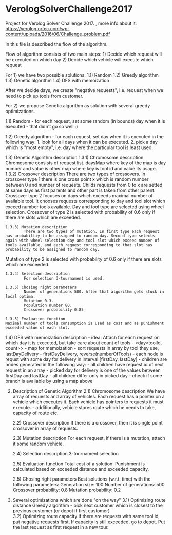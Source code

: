 # VerologSolverChallenge2017


Project for Verolog Solver Challenge 2017. , more info about it: https://verolog.ortec.com/wp-content/uploads/2016/06/Challenge_problem.pdf


In this file is described the flow of the algorithm.

Flow of algorithm consists of two main steps:
	1) Decide which request will be executed on which day
	2) Decide which vehicle will execute which request

For 1) we have two possible solutions:
	1.1) Random
	1.2) Greedy algorithm	
	1.3) Genetic algorithm
	1.4) DFS with memoization

After we decide days, we create "negative requests", i.e. request when we need to pick up tools from customer.

For 2) we propose Genetic algorithm as solution with several greedy optimizations.

1.1) Random
	- for each request, set some random (in bounds) day when it is executed
	- that didn't go so well :)
	
1.2) Greedy algorithm
	- for each request, set day when it is executed in the following way:
		1. look for all days when it can be executed.
		2. pick a day which is "most empty", i.e. day where the particular tool is least used. 

1.3) Genetic Algorithm description
	1.3.1) Chromosome description
        Chromosome consists of request list. daysMap where key of the map is day number and value is other map where key is tool id and value its usage.
	1.3.2) Crossover description
        There are two types of crossovers. In crossover type 1 there is one cross point x which is random number between 0 and number of requests. Childs requests from 0 to x are setted at same days as first parents and other part is taken from other parent. Crossover type 2 focuses on days which exceeds maximal number of available tool. It chooses requests corresponding to day and tool slot which exceed number tools available. Day and tool type are selected using wheel selection.
Crossover of type 2 is selected with probability of 0.6 only if there are slots which are exceeded.
   
	1.3.3) Mutation description
    		There are two types of mutation. In first type each request has probabiltiy to be assigned to random day. Second type selects again with wheel selection day and tool slot which exceed number of tools available, and each request corresponding to that slot has probability to be assigned to random day.
Mutation of type 2 is selected with probability of 0.6 only if there are slots which are exceeded.
 
	1.3.4) Selection description
    		For selection 3-tournament is used.
	
	1.3.5) Chosing right parameters
    		Number of generations 500. After that algorithm gets stuck in local optima.
    		Mutation 0.3.
    		Population number 80.
    		Crossover probability 0.85

	1.3.5) Evaluation function
	Maximal number of tools consumption is used as cost and as punishment exceeded value of each slot.


1.4) DFS with memoization description
	- idea: Attach for each request on which day it is executed, but take care about count of tools
	- <day<toolId, count>> - map for memoization
	- sort requests in array by tool they use, lastDayDelivery - firstDayDelivery, reverse(numberOfTools)
	- each node is requst with some day for delivery in interval [firstDay, lastDay]
	- children are nodes generated in the following way:
		- all children have request.id of next request in an array
		- picked day for delivery is one of the values between firstDay and lastDay
		- all children differ only in picked day
	- check if some branch is available by using a map above
	

2) Description of Genetic Algorithm
	2.1) Chromosome description
		We have array of requests and array of vehicles.
			Each request has a pointer on a vehicle which executes it.
			Each vehicle has pointers to requests it must execute.
				- additionally, vehicle stores route which he needs to take, capacity of route etc.
	
	2.2) Crossover description
		If there is a crossover, then it is single point crossover in array of requests.
	
	2.3) Mutation description
		For each request, if there is a mutation, attach it some random vehicle.
	
	2.4) Selection description
		3-tournament selection

	2.5) Evaluation function
		Total cost of a solution. Punishment is calculated based on exceeded distance and exceeded capacity.

	2.5) Chosing right parameters
		Best solutions (w.r.t. time) with the following parameters:
			Generation size: 100
			Number of generations: 500
			Crossover probability: 0.8
			Mutation probability: 0.2

3) Several optimizations which are done "on the way"
	3.1) Optimizing route distance
		Greedy algorithm - pick next customer which is closest to the previous customer (or depot if first customer)	
	3.2) Optimizing route capacity
		If there are requests with same tool id, put negative requests first.
		If capacity is still exceeded, go to depot. Put the last request as first request in a new tour.

